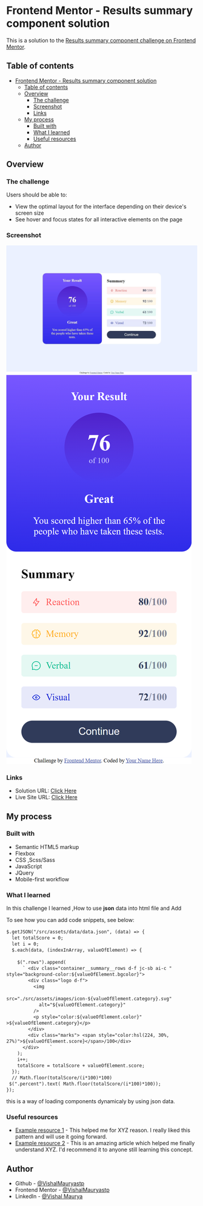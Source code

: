 # Frontend Mentor - Results summary component solution

This is a solution to the [Results summary component challenge on Frontend Mentor](https://www.frontendmentor.io/challenges/results-summary-component-CE_K6s0maV).
## Table of contents

- [Frontend Mentor - Results summary component solution](#frontend-mentor---results-summary-component-solution)
  - [Table of contents](#table-of-contents)
  - [Overview](#overview)
    - [The challenge](#the-challenge)
    - [Screenshot](#screenshot)
    - [Links](#links)
  - [My process](#my-process)
    - [Built with](#built-with)
    - [What I learned](#what-i-learned)
    - [Useful resources](#useful-resources)
  - [Author](#author)


## Overview

### The challenge

Users should be able to:

- View the optimal layout for the interface depending on their device's screen size
- See hover and focus states for all interactive elements on the page

### Screenshot

![Desktop](./src/assets/images/desktop.jpeg)
![Mobile](./src/assets/images/mobile.png)

### Links

- Solution URL: [Click Here](https://www.github.com/VishalMauryastp/results-summary-component-main)
- Live Site URL: [Click Here](https://vishalmauryastp.github.io/results-summary-component-main/)

## My process

### Built with

- Semantic HTML5 markup
- Flexbox
- CSS ,Scss/Sass
- JavaScript
- JQuery
- Mobile-first workflow
  


### What I learned

In this challenge I learned ,How to use **json**  data into html file and Add

To see how you can add code snippets, see below:

```JQuery
$.getJSON("/src/assets/data/data.json", (data) => {
  let totalScore = 0;
  let i = 0;
  $.each(data, (indexInArray, valueOfElement) => {
    
    $(".rows").append(
      ` <div class="container__summary__rows d-f jc-sb ai-c " style="background-color:${valueOfElement.bgcolor}">
        <div class="logo d-f">
          <img
            src="./src/assets/images/icon-${valueOfElement.category}.svg"
            alt="${valueOfElement.category}"
          />
          <p style="color:${valueOfElement.color}" >${valueOfElement.category}</p>
        </div>
        <div class="marks"> <span style="color:hsl(224, 30%, 27%)">${valueOfElement.score}</span>/100</div>
      </div>    `
    );
    i++;
    totalScore = totalScore + valueOfElement.score;
  });
  // Math.floor(totalScore/(i*100)*100)
 $(".percent").text( Math.floor(totalScore/(i*100)*100));
});
```
this is a way of loading components dynamicaly by using json data.

### Useful resources

- [Example resource 1](https://www.example.com) - This helped me for XYZ reason. I really liked this pattern and will use it going forward.
- [Example resource 2](https://www.example.com) - This is an amazing article which helped me finally understand XYZ. I'd recommend it to anyone still learning this concept.

## Author

- Github - [@VishalMauryastp](https://www.github.com/VishalMauryastp)
- Frontend Mentor - [@VishalMauryastp](https://www.frontendmentor.io/profile/VishalMauryastp)
- LinkedIn - [@Vishal Maurya](https://www.twitter.com/yourusername)

